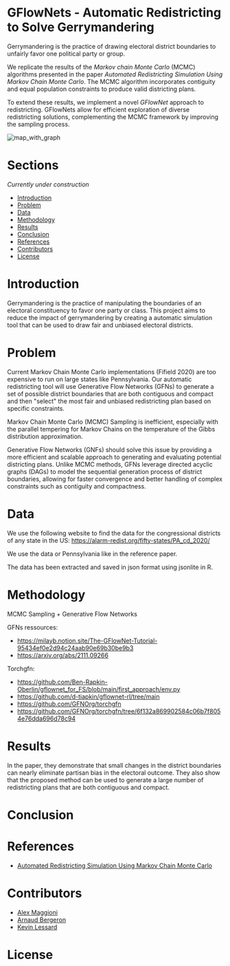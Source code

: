 # GFlowNets - Automatic Redistricting to Solve Gerrymandering

Gerrymandering is the practice of drawing electoral
district boundaries to unfairly favor one political
party or group.

We replicate the results of the _Markov chain Monte Carlo_
(MCMC) algorithms presented in the paper _Automated Redistricting Simulation Using Markov Chain Monte Carlo_. The MCMC algorithm incorporates contiguity and equal population constraints to produce valid districting plans.

To extend these results, we implement a novel _GFlowNet_ approach to redistricting. GFlowNets allow for efficient exploration of diverse redistricting solutions, complementing the MCMC framework by improving the sampling process.

![map_with_graph](https://github.com/user-attachments/assets/7149221e-9de4-45a8-8618-e40fe806798d)

# Sections

_Currently under construction_

- [Introduction](#introduction)
- [Problem](#problem)
- [Data](#data)
- [Methodology](#methodology)
- [Results](#results)
- [Conclusion](#conclusion)
- [References](#references)
- [Contributors](#contributors)
- [License](#license)

# Introduction

Gerrymandering is the practice of manipulating the boundaries of an electoral
constituency to favor one party or class. This project aims to reduce the impact
of gerrymandering by creating a automatic simulation tool that can be used to
draw fair and unbiased electoral districts.

# Problem

Current Markov Chain Monte Carlo implementations (Fifield 2020) are too
expensive to run on large states like Pennsylvania. Our automatic
redistricting tool will use Generative Flow Networks (GFNs) to generate a set
of possible district boundaries that are both contiguous and compact and
then "select" the most fair and unbiased redistricting plan based on specific
constraints.

Markov Chain Monte Carlo (MCMC) Sampling is inefficient, especially with the
parallel tempering for Markov Chains on the temperature of the Gibbs
distribution approximation.

Generative Flow Networks (GNFs) should solve this issue by providing a more
efficient and scalable approach to generating and evaluating potential
districting plans. Unlike MCMC methods, GFNs leverage directed acyclic graphs
(DAGs) to model the sequential generation process of district boundaries,
allowing for faster convergence and better handling of complex constraints
such as contiguity and compactness.

# Data

We use the following website to find the data for the congressional districts of any state in the US:
https://alarm-redist.org/fifty-states/PA_cd_2020/

We use the data or Pennsylvania like in the reference paper.

The data has been extracted and saved in json format using jsonlite in R.

# Methodology

MCMC Sampling + Generative Flow Networks

GFNs ressources:

- https://milayb.notion.site/The-GFlowNet-Tutorial-95434ef0e2d94c24aab90e69b30be9b3
- https://arxiv.org/abs/2111.09266

Torchgfn:

- https://github.com/Ben-Rapkin-Oberlin/gflownet_for_FS/blob/main/first_approach/env.py
- https://github.com/d-tiapkin/gflownet-rl/tree/main
- https://github.com/GFNOrg/torchgfn
- https://github.com/GFNOrg/torchgfn/tree/6f132a869902584c06b7f8054e76dda696d78c94

# Results

In the paper, they demonstrate that small changes in the district boundaries can
nearly eliminate partisan bias in the electoral outcome. They also show that
the proposed method can be used to generate a large number of redistricting
plans that are both contiguous and compact.

# Conclusion

# References

- [Automated Redistricting Simulation Using Markov Chain Monte Carlo](https://imai.fas.harvard.edu/research/files/redist.pdf)

# Contributors

- [Alex Maggioni](alex.maggioni@mila.quebec)
- [Arnaud Bergeron](arnaud.bergeron@mila.quebec)
- [Kevin Lessard](kevin.lessard@mila.quebec)

# License
